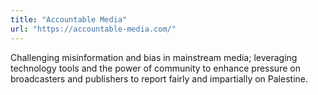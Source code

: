 ```yaml
---
title: "Accountable Media"
url: "https://accountable-media.com/"
---
```


Challenging misinformation and bias in mainstream media; leveraging technology tools and the power of community to enhance pressure on broadcasters and publishers to report fairly and impartially on Palestine.

